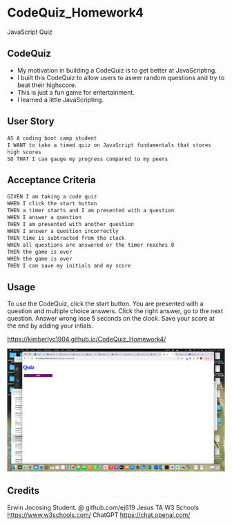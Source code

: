 # CodeQuiz_Homework4
JavaScript Quiz

## CodeQuiz

- My motivation in building a CodeQuiz is to get better at JavaScripting.
- I built this CodeQuiz to allow users to aswer random questions and try to beat their highscore.
- This is just a fun game for entertainment.
- I learned a little JavaScripting.

## User Story
```
AS A coding boot camp student
I WANT to take a timed quiz on JavaScript fundamentals that stores high scores
SO THAT I can gauge my progress compared to my peers
```

## Acceptance Criteria

```
GIVEN I am taking a code quiz
WHEN I click the start button
THEN a timer starts and I am presented with a question
WHEN I answer a question
THEN I am presented with another question
WHEN I answer a question incorrectly
THEN time is subtracted from the clock
WHEN all questions are answered or the timer reaches 0
THEN the game is over
WHEN the game is over
THEN I can save my initials and my score
```

## Usage

To use the CodeQuiz, click the start button. You are presented with a question and multiple choice answers. Click the right answer, go to the next question. Answer wrong lose 5 seconds on the clock. Save your score at the end by adding your intials.

https://kimberlyc1904.github.io/CodeQuiz_Homework4/

![screenshot](assets/images/ScreenShot.png)

## Credits

Erwin Jocosing Student. @ github.com/ej619
Jesus TA
W3 Schools https://www.w3schools.com/
ChatGPT https://chat.openai.com/